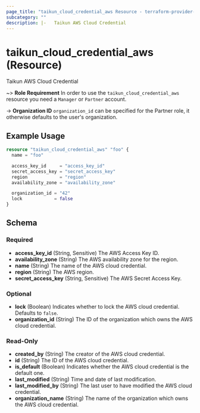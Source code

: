 ```yaml
---
page_title: "taikun_cloud_credential_aws Resource - terraform-provider-taikun"
subcategory: ""
description: |-   Taikun AWS Cloud Credential
---
```


# taikun_cloud_credential_aws (Resource)

Taikun AWS Cloud Credential

~> **Role Requirement** In order to use the `taikun_cloud_credential_aws` resource you need a `Manager` or `Partner` account.

-> **Organization ID** `organization_id` can be specified for the Partner role, it otherwise defaults to the user's organization.

## Example Usage

```terraform
resource "taikun_cloud_credential_aws" "foo" {
  name = "foo"

  access_key_id     = "access_key_id"
  secret_access_key = "secret_access_key"
  region            = "region"
  availability_zone = "availability_zone"

  organization_id = "42"
  lock            = false
}
```

<!-- schema generated by tfplugindocs -->
## Schema

### Required

- **access_key_id** (String, Sensitive) The AWS Access Key ID.
- **availability_zone** (String) The AWS availability zone for the region.
- **name** (String) The name of the AWS cloud credential.
- **region** (String) The AWS region.
- **secret_access_key** (String, Sensitive) The AWS Secret Access Key.

### Optional

- **lock** (Boolean) Indicates whether to lock the AWS cloud credential. Defaults to `false`.
- **organization_id** (String) The ID of the organization which owns the AWS cloud credential.

### Read-Only

- **created_by** (String) The creator of the AWS cloud credential.
- **id** (String) The ID of the AWS cloud credential.
- **is_default** (Boolean) Indicates whether the AWS cloud credential is the default one.
- **last_modified** (String) Time and date of last modification.
- **last_modified_by** (String) The last user to have modified the AWS cloud credential.
- **organization_name** (String) The name of the organization which owns the AWS cloud credential.
